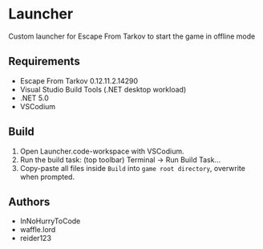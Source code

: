 # Launcher

Custom launcher for Escape From Tarkov to start the game in offline mode

## Requirements

- Escape From Tarkov 0.12.11.2.14290
- Visual Studio Build Tools (.NET desktop workload)
- .NET 5.0
- VSCodium

## Build

1. Open Launcher.code-workspace with VSCodium.
2. Run the build task: (top toolbar) Terminal -> Run Build Task...
3. Copy-paste all files inside `Build` into `game root directory`, overwrite when prompted.

## Authors

- InNoHurryToCode
- waffle.lord
- reider123
